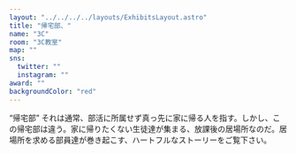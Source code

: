 ```yaml
---
layout: "../../../../layouts/ExhibitsLayout.astro"
title: "帰宅部、"
name: "3C"
room: "3C教室"
map: ""
sns:
  twitter: ""
  instagram: ""
award: ""
backgroundColor: "red"
---
```


  “帰宅部”   それは通常、部活に所属せず真っ先に家に帰る人を指す。しかし、この帰宅部は違う。家に帰りたくない生徒達が集まる、放課後の居場所なのだ。居場所を求める部員達が巻き起こす、ハートフルなストーリーをご覧下さい。
